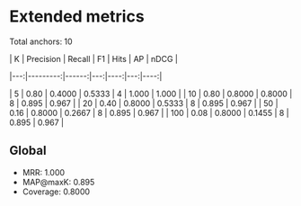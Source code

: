 # Extended metrics

Total anchors: 10

| K | Precision | Recall | F1 | Hits | AP | nDCG |

|---:|---------:|------:|---:|----:|---:|----:|

| 5 | 0.80 | 0.4000 | 0.5333 | 4 | 1.000 | 1.000 |
| 10 | 0.80 | 0.8000 | 0.8000 | 8 | 0.895 | 0.967 |
| 20 | 0.40 | 0.8000 | 0.5333 | 8 | 0.895 | 0.967 |
| 50 | 0.16 | 0.8000 | 0.2667 | 8 | 0.895 | 0.967 |
| 100 | 0.08 | 0.8000 | 0.1455 | 8 | 0.895 | 0.967 |

## Global

- MRR: 1.000
- MAP@maxK: 0.895
- Coverage: 0.8000
